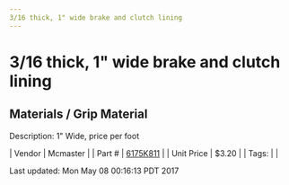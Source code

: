 ```yaml
---
3/16 thick, 1" wide brake and clutch lining
---
```

# 3/16 thick, 1" wide brake and clutch lining
## Materials / Grip Material
Description: 	1" Wide, price per foot 

| Vendor | Mcmaster | 
| Part # | [6175K811](https://www.mcmaster.com/#6175K811) | 
| Unit Price | $3.20 | 
| Tags: |  | 

Last updated: Mon May 08 00:16:13 PDT 2017